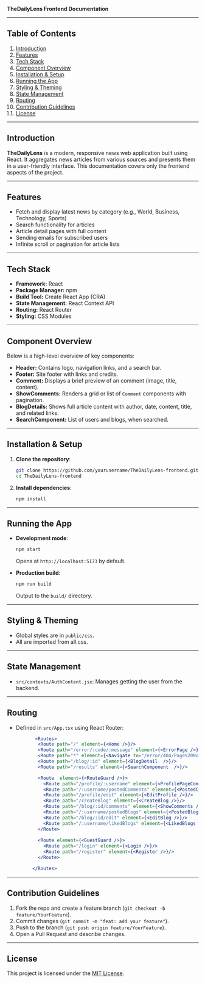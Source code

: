 **TheDailyLens Frontend Documentation**

---

## Table of Contents

1. [Introduction](#introduction)
2. [Features](#features)
3. [Tech Stack](#tech-stack)
4. [Component Overview](#component-overview)
5. [Installation & Setup](#installation--setup)
6. [Running the App](#running-the-app)
7. [Styling & Theming](#styling--theming)
8. [State Management](#state-management)
9. [Routing](#routing)
10. [Contribution Guidelines](#contribution-guidelines)
11. [License](#license)

---

## Introduction

**TheDailyLens** is a modern, responsive news web application built using React. It aggregates news articles from various sources and presents them in a user-friendly interface. This documentation covers only the frontend aspects of the project.

---

## Features

* Fetch and display latest news by category (e.g., World, Business, Technology, Sports)
* Search functionality for articles
* Article detail pages with full content
* Sending emails for subscribed users
* Infinite scroll or pagination for article lists

---

## Tech Stack

* **Framework:** React
* **Package Manager:** npm 
* **Build Tool:** Create React App (CRA)
* **State Management:** React Context API
* **Routing:** React Router
* **Styling:** CSS Modules 


---

## Component Overview

Below is a high-level overview of key components:

* **Header:** Contains logo, navigation links, and a search bar.
* **Footer:** Site footer with links and credits.
* **Comment:** Displays a brief preview of an comment (image, title, content).
* **ShowComments:** Renders a grid or list of `Comment` components with pagination.
* **BlogDetails:** Shows full article content with author, date, content, title,  and related links.
* **SearchComponent:** List of users and blogs, when searched.

---

## Installation & Setup

1. **Clone the repository**:

   ```bash
   git clone https://github.com/yourusername/TheDailyLens-frontend.git
   cd TheDailyLens-frontend
   ```
2. **Install dependencies**:

   ```bash
   npm install
   ```

---

## Running the App

* **Development mode**:

  ```bash
  npm start
  ```

  Opens at `http://localhost:5173` by default.
* **Production build**:

  ```bash
  npm run build
  ```

  Output to the `build/` directory.

---

## Styling & Theming

* Global styles are in `public/css`.
* All are imported from all.css.

---

## State Management

* `src/contexts/AuthContent.jsx`: Manages getting the user from the backend.
---

## Routing

* Defined in `src/App.tsx` using React Router:

  ```jsx
         <Routes>
          <Route path="/" element={<Home />}/>
          <Route path="/error/:code/:message" element={<ErrorPage />}/>
          <Route path="*" element={<Navigate to="/error/404/Page%20Not%20Found" />} />
          <Route path="/blog/:id" element={<BlogDetail  />}/>
          <Route path="/results" element={<SearchComponent  />}/>

          <Route  element={<RouteGuard />}>
            <Route path="/profile/:username" element={<ProfilePageComponent />}/>
            <Route path="/:username/postedComments" element={<PostedComments /> } />
            <Route path="/profile/edit" element={<EditProfile />}/>
            <Route path="/createBlog" element={<CreateBlog />}/>
            <Route path="/blog/:id/comments" element={<ShowComments />}/>
            <Route path="/:username/postedBlogs" element={<PostedBlogs /> }/>
            <Route path="/blog/:id/edit" element={<EditBlog />}/>
            <Route path="/:username/likedBlogs" element={<LikedBlogs />} />
          </Route>
 
          <Route element={<GuestGuard />}>
            <Route path="/login" element={<Login />}/>
            <Route path="/register" element={<Register />}/>
          </Route>

        </Routes>
  ```

---


## Contribution Guidelines

1. Fork the repo and create a feature branch (`git checkout -b feature/YourFeature`).
2. Commit changes (`git commit -m "feat: add your feature"`).
3. Push to the branch (`git push origin feature/YourFeature`).
4. Open a Pull Request and describe changes.

---

## License

This project is licensed under the [MIT License](LICENSE).




